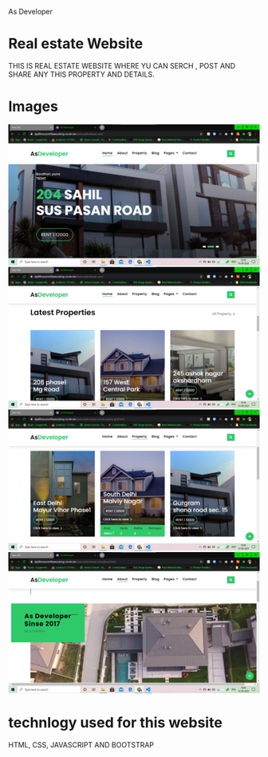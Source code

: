 As Developer
# Real estate Website
THIS IS REAL ESTATE WEBSITE WHERE YU CAN SERCH , POST AND SHARE ANY THIS PROPERTY AND DETAILS.
# Images
![REAL ESTATE WEBSITE](as1.png "As Developer")
![REAL ESTATE WEBSITE](as2.png "As Developer")
![REAL ESTATE WEBSITE](as3.png "As Developer")
![REAL ESTATE WEBSITE](as4.png "As Developer")
# technlogy used for this website
HTML, CSS, JAVASCRIPT AND BOOTSTRAP

